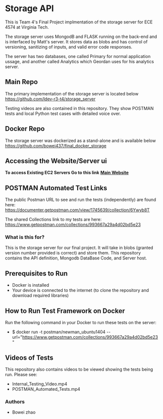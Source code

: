 # Storage API
This is Team 4's Final Project implmentation of the storage server for ECE 4574 at Virginia Tech. 

The storage server uses MongodB and FLASK running on the back-end and is interfaced by Matt's server. It stores data as blobs and has control of versioning, sanitizing of inputs, and valid error code responses. 

The server has two databases, one called Primary for normal application ussage, and another called Analytics which Geordan uses for his analytics server.

## Main Repo
The primary implementation of the storage server is located below
https://github.com/ldev-r3-t4/storage_server

Testing videos are also contained in this repository. They show POSTMAN tests and local Python test cases with detailed voice over.

## Docker Repo
The storage server was dockerized as a stand-alone and is available below
https://github.com/bowei437/final_docker_storage

## Accessing the Website/Server ui

**To access Existing EC2 Servers Go to this link** [**Main Website**](<http://ec2-54-69-164-246.us-west-2.compute.amazonaws.com:8000/v1/ui/#/primary/>)

## POSTMAN Automated Test Links

The public Postman URL to see and run the tests (independently) are found here:
https://documenter.getpostman.com/view/1745639/collection/6Ywyb8T

The shared Collections link to my tests are here:
https://www.getpostman.com/collections/993667a29a4d02bd5e23

### What is this for? ###

This is the storage server for our final project. It will take in blobs (granted version number provided is correct) and store them. This repository contains the API definition, Mongodb DataBase Code, and Server host.

## Prerequisites to Run ##
* Docker is installed
* Your device is connected to the internet (to clone the repository and download required libraries)

## How to Run Test Framework on Docker ##

Run the following command in your Docker to run these tests on the server:
* $ docker run -t postman/newman_ubuntu1404 --url="https://www.getpostman.com/collections/993667a29a4d02bd5e23"

## Videos of Tests ##
This repository also contains videos to be viewed showing the tests being run. Please see:

* Internal_Testing_Video.mp4
* POSTMAN_Automated_Tests.mp4


### Authors ###

* Bowei zhao
